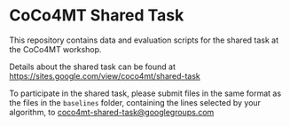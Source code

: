 # CoCo4MT Shared Task
This repository contains data and evaluation scripts for the shared task at the CoCo4MT workshop.

Details about the shared task can be found at https://sites.google.com/view/coco4mt/shared-task

To participate in the shared task, please submit files in the same format as the files in the `baselines` folder, containing the lines selected by your algorithm, to coco4mt-shared-task@googlegroups.com


